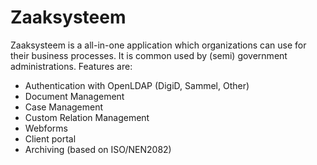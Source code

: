 Zaaksysteem
===========

Zaaksysteem is a all-in-one application which organizations can use for their business processes. 
It is common used by (semi) government administrations. Features are:

- Authentication with OpenLDAP (DigiD, Sammel, Other)
- Document Management
- Case Management
- Custom Relation Management
- Webforms
- Client portal
- Archiving (based on ISO/NEN2082)